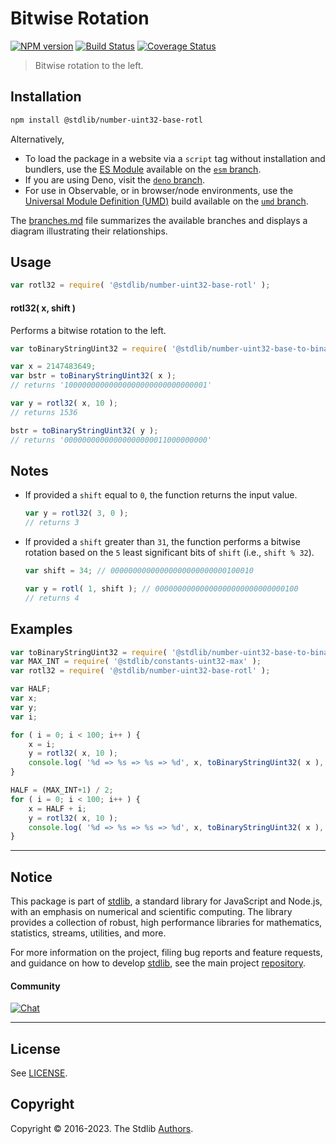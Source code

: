 <!--

@license Apache-2.0

Copyright (c) 2018 The Stdlib Authors.

Licensed under the Apache License, Version 2.0 (the "License");
you may not use this file except in compliance with the License.
You may obtain a copy of the License at

   http://www.apache.org/licenses/LICENSE-2.0

Unless required by applicable law or agreed to in writing, software
distributed under the License is distributed on an "AS IS" BASIS,
WITHOUT WARRANTIES OR CONDITIONS OF ANY KIND, either express or implied.
See the License for the specific language governing permissions and
limitations under the License.

-->

# Bitwise Rotation

[![NPM version][npm-image]][npm-url] [![Build Status][test-image]][test-url] [![Coverage Status][coverage-image]][coverage-url] <!-- [![dependencies][dependencies-image]][dependencies-url] -->

> Bitwise rotation to the left.

<section class="installation">

## Installation

```bash
npm install @stdlib/number-uint32-base-rotl
```

Alternatively,

-   To load the package in a website via a `script` tag without installation and bundlers, use the [ES Module][es-module] available on the [`esm` branch][esm-url].
-   If you are using Deno, visit the [`deno` branch][deno-url].
-   For use in Observable, or in browser/node environments, use the [Universal Module Definition (UMD)][umd] build available on the [`umd` branch][umd-url].

The [branches.md][branches-url] file summarizes the available branches and displays a diagram illustrating their relationships.

</section>

<section class="usage">

## Usage

```javascript
var rotl32 = require( '@stdlib/number-uint32-base-rotl' );
```

#### rotl32( x, shift )

Performs a bitwise rotation to the left.

```javascript
var toBinaryStringUint32 = require( '@stdlib/number-uint32-base-to-binary-string' );

var x = 2147483649;
var bstr = toBinaryStringUint32( x );
// returns '10000000000000000000000000000001'

var y = rotl32( x, 10 );
// returns 1536

bstr = toBinaryStringUint32( y );
// returns '00000000000000000000011000000000'
```

</section>

<!-- /.usage -->

<section class="notes">

## Notes

-   If provided a `shift` equal to `0`, the function returns the input value.

    ```javascript
    var y = rotl32( 3, 0 );
    // returns 3
    ```

-   If provided a `shift` greater than `31`, the function performs a bitwise rotation based on the `5` least significant bits of `shift` (i.e., `shift % 32`).

    ```javascript
    var shift = 34; // 00000000000000000000000000100010

    var y = rotl( 1, shift ); // 00000000000000000000000000000100
    // returns 4
    ```

</section>

<!-- /.notes -->

<section class="examples">

## Examples

<!-- eslint no-undef: "error" -->

```javascript
var toBinaryStringUint32 = require( '@stdlib/number-uint32-base-to-binary-string' );
var MAX_INT = require( '@stdlib/constants-uint32-max' );
var rotl32 = require( '@stdlib/number-uint32-base-rotl' );

var HALF;
var x;
var y;
var i;

for ( i = 0; i < 100; i++ ) {
    x = i;
    y = rotl32( x, 10 );
    console.log( '%d => %s => %s => %d', x, toBinaryStringUint32( x ), toBinaryStringUint32( y ), y );
}

HALF = (MAX_INT+1) / 2;
for ( i = 0; i < 100; i++ ) {
    x = HALF + i;
    y = rotl32( x, 10 );
    console.log( '%d => %s => %s => %d', x, toBinaryStringUint32( x ), toBinaryStringUint32( y ), y );
}
```

</section>

<!-- /.examples -->

<!-- Section for related `stdlib` packages. Do not manually edit this section, as it is automatically populated. -->

<section class="related">

</section>

<!-- /.related -->

<!-- Section for all links. Make sure to keep an empty line after the `section` element and another before the `/section` close. -->


<section class="main-repo" >

* * *

## Notice

This package is part of [stdlib][stdlib], a standard library for JavaScript and Node.js, with an emphasis on numerical and scientific computing. The library provides a collection of robust, high performance libraries for mathematics, statistics, streams, utilities, and more.

For more information on the project, filing bug reports and feature requests, and guidance on how to develop [stdlib][stdlib], see the main project [repository][stdlib].

#### Community

[![Chat][chat-image]][chat-url]

---

## License

See [LICENSE][stdlib-license].


## Copyright

Copyright &copy; 2016-2023. The Stdlib [Authors][stdlib-authors].

</section>

<!-- /.stdlib -->

<!-- Section for all links. Make sure to keep an empty line after the `section` element and another before the `/section` close. -->

<section class="links">

[npm-image]: http://img.shields.io/npm/v/@stdlib/number-uint32-base-rotl.svg
[npm-url]: https://npmjs.org/package/@stdlib/number-uint32-base-rotl

[test-image]: https://github.com/stdlib-js/number-uint32-base-rotl/actions/workflows/test.yml/badge.svg?branch=main
[test-url]: https://github.com/stdlib-js/number-uint32-base-rotl/actions/workflows/test.yml?query=branch:main

[coverage-image]: https://img.shields.io/codecov/c/github/stdlib-js/number-uint32-base-rotl/main.svg
[coverage-url]: https://codecov.io/github/stdlib-js/number-uint32-base-rotl?branch=main

<!--

[dependencies-image]: https://img.shields.io/david/stdlib-js/number-uint32-base-rotl.svg
[dependencies-url]: https://david-dm.org/stdlib-js/number-uint32-base-rotl/main

-->

[chat-image]: https://img.shields.io/gitter/room/stdlib-js/stdlib.svg
[chat-url]: https://app.gitter.im/#/room/#stdlib-js_stdlib:gitter.im

[stdlib]: https://github.com/stdlib-js/stdlib

[stdlib-authors]: https://github.com/stdlib-js/stdlib/graphs/contributors

[umd]: https://github.com/umdjs/umd
[es-module]: https://developer.mozilla.org/en-US/docs/Web/JavaScript/Guide/Modules

[deno-url]: https://github.com/stdlib-js/number-uint32-base-rotl/tree/deno
[umd-url]: https://github.com/stdlib-js/number-uint32-base-rotl/tree/umd
[esm-url]: https://github.com/stdlib-js/number-uint32-base-rotl/tree/esm
[branches-url]: https://github.com/stdlib-js/number-uint32-base-rotl/blob/main/branches.md

[stdlib-license]: https://raw.githubusercontent.com/stdlib-js/number-uint32-base-rotl/main/LICENSE

</section>

<!-- /.links -->

